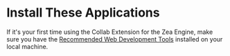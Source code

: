 [//]: <> (Author: Michael Smith)
[//]: <> (Date: May 25, 2020)

# Install These Applications

If it's your first time using the Collab Extension for the Zea Engine, make sure you have the [Recommended Web Development Tools](https://zeainc.github.io/zea-engine/#/getting-started/development-setup) installed on your local machine.
